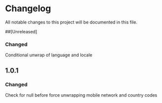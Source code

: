 # Changelog
All notable changes to this project will be documented in this file.

##[Unreleased]
### Changed
Conditional unwrap of language and locale

## 1.0.1
### Changed
Check for null before force unwrapping mobile network and country codes